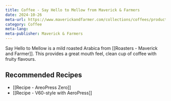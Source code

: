 ```yaml
---
title: Coffee - Say Hello to Mellow from Maverick & Farmers
date: 2024-10-26
meta-url: https://www.maverickandfarmer.com/collections/coffees/products/say-hello-to-mellow
category: Coffee
meta-lang: 
meta-publisher: Maverick & Farmers
---
```

Say Hello to Mellow is a mild roasted Arabica from [[Roasters - Maverick and Farmer]]. This provides a great mouth feel, clean cup of coffee with fruity flavours. 

## Recommended Recipes
- [[Recipe - AreoPress Zero]]
- [[Recipe - V60-style with AeroPress]]
